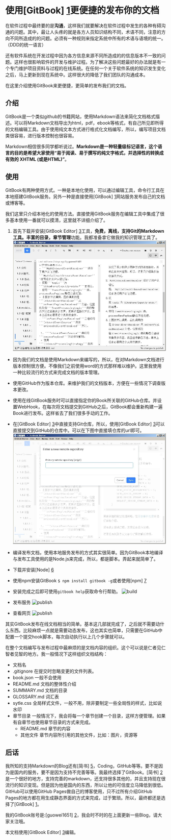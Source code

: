 # 使用[GitBook] [1]更便捷的发布你的文档

在软件过程中最终要的是**沟通**，这样我们就要解决在软件过程中发生的各种有碍沟通的问题。其中，最让人头疼的就是各方人员知识结构不同，术语不同，注意的方向不同所造成的的问题。必须有一种规则来指定系统中所有的术语与语境的统一。（DDD的统一语言）

还有软件系统在开发过程中因为各方信息来源不同所造成的的信息版本不一致的问题。这样也很影响软件的开发与维护过程。为了解决这些问题最好的办法就是有一个专门维护项目资料与过程的在线系统。在任何一个关于软件系统的知识发生变化之后，马上更新到现在系统中。这样很大的降低了我们团队的沟通成本。

在这里介绍使用GitBook来更便捷，更简单的发布我们的文档。

## 介绍

GitBook是一个类似github的书籍网站，使用Markdown语法来简化文档格式描述。可以将Markdown文档导出为html，pdf，ebook等格式，有自己所见即所得的文档编辑工具。由于使用纯文本方式进行格式化文档编写，所以，编写项目文档类很容易，进行版本控制也很容易。

Markdown相信很多同学都听说过。**Markdown是一种轻量级标记语言，这个语言的目的是希望大家使用“易于阅读、易于撰写的纯文字格式，并选择性的转换成有效的 XHTML (或是HTML)”**。

## 使用

GitBook有两种使用方式。一种是本地化使用，可以通过编辑工具，命令行工具在本地搭建GitBook服务。另外一种是直接使用[GitBook] [1]网站服务发布自己的文档或博客等。

我们这里只介绍本地化的使用方法。直接使用GitBook服务在编辑工具中集成了很多基本使用一番就可以摸清，这里就不详细介绍了。

1. 首先下载并安装[GitBook Editor] [3]工具，**免费，离线，支持Git的Markdown工具。丰富的目录，章节管理**功能。我都准备拿它做我的知识管理工具了。
![GitBook Editor](gitbook_editor.jpg)

- 因为我们的文档是使用Markdown来编写的，所以，在对Markdown文档进行版本控制很方便。不像我们之前使用word的方式那样难以维护。这里我使用一种比较流行的方式来完成文档的版本管理。
 - 使用GitHub作为版本仓库。来维护我们的文档版本，方便在一些情况下调查版本更改。
 - 使用在线GitBook服务时可以直接指定你的Book所关联的GitHub仓库。并设置WebHook，在每次将文档提交到GitHub之后，GitBook都会重新构建一遍Book进行发布。这样省去了我们很多手动的工作。
 - 在[GitBook Editor] [3]中直接支持Git仓库，所以，使用[GitBook Editor] [3]可以直接提交到GitHub的仓库中。可以在下图中直接填仓库的url即可。
![GitBook Editor](gitbook_editor_git.jpg)

- 编译发布文档，使用本地服务发布的方式其实很简单。因为GitBook本地编译与发布工具使用的是Node.js来完成，所以，都是脚本。弄起来就简单了。
 - 下载并安装[Node] [6]
 - 使用npm安装GitBook
``` $ npm install gitbook -g ```或者使用[npm] [7]
 - 安装完成之后即可使用```gitbook help```获取命令行帮助。
![build](gitbook_build.jpg)
 - 发布服务
![publish](gitbook_publish.jpg)
 - 查看网页
![publish](gitbook_publish_2.jpg)

其实GitBook发布在线文档相当的简单。基本这几部就完成了，之后就不需要动什么东西。比较麻烦一点就是需要动态发布，这也其实也简单，只需要在GitHub中配置一个提交hook脚本，每次自动执行以上几个步骤就可以。

在整个文档编写与发布过程中最麻烦的是文档内容的组织。这个可以说是仁者见仁智者见智的地方。我一般情况下这样组织文档结构：

- 文档名
 - .gitignore 在提交时忽略变更的文件列表。
 - book.json 一般不会使用
 - README.md 文档的整体性介绍
 - SUMMARY.md 文档的目录
 - GLOSSARY.md 词汇表
 - sytle.css 全局样式文件，一般不用，除非要制定一些全局性的样式，比如说水印
 - 章节目录 一般情况下，我会将每一个章节创建一个目录，这样方便管理。如果有自章节也使用章节目录的方式来完成。
   - README.md 章节的内容
   - 其他文件 章节内容所引用的其他文件，比如：图片，资源等

## 后话

我所知的支持Markdown的Blog还有[简书] [5]，Coding，GitHub等等。要不是因为是国内的服务，要不是因为支持不完善等等。我最终选择了GitBook。[简书] [2]是一个很好的地方，支持完善的markdown，还支持很多其他的，并且支持现在很流行的知识变现。但是因为他是国内的东西，所以让他的可信度立马降低到很低。GitHub可以使用GitHub Pages做自己的博客使用，只不过所有介绍GitHub Pages的地方都在用生成静态界面的方式来完成，过于繁琐。所以，最终都还是选择了[GitBook] [1]。

我的GitBook账号是:[guowei1651] [2]，我会时不时的在上面更新一些Blog，请大家关注哦。

本文档使用[GitBook Editor] [3]编辑。

[1]: https://www.gitbook.com "GitBook"
[2]: https://guowei1651.gitbooks.io "guowei1651"
[3]: https://www.gitbook.com/editor "GitBook Editor"
[4]: https://zh.wikipedia.org/wiki/Markdown "Markdown"
[5]: http://www.jianshu.com/ "简书"
[6]: https://nodejs.org/en/#download "Node"
[7]: npm.rar "npm"